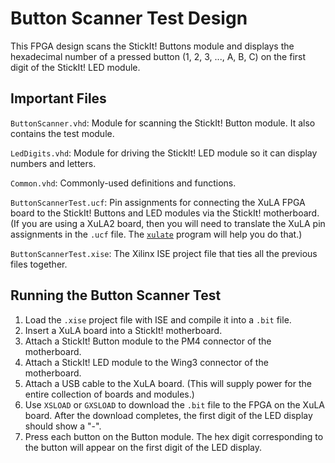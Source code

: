 Button Scanner Test Design
======================================================

This FPGA design scans the StickIt! Buttons module and displays
the hexadecimal number of a pressed button (1, 2, 3, ..., A, B, C)
on the first digit of the StickIt! LED module.


Important Files
-----------------------------------------------------

`ButtonScanner.vhd`: Module for scanning the StickIt! Button module.
	It also contains the test module.
	
`LedDigits.vhd`: Module for driving the StickIt! LED module so it can 
    display numbers and letters.

`Common.vhd`: Commonly-used definitions and functions.
	
`ButtonScannerTest.ucf`: Pin assignments for connecting the XuLA FPGA
	board to the StickIt! Buttons and LED modules via the StickIt! motherboard.
   (If you are using a XuLA2 board, then you will need to translate the 
   XuLA pin assignments in the `.ucf` file.
   The [`xulate`](https://github.com/xesscorp/xulate) program will help you do that.)

`ButtonScannerTest.xise`: The Xilinx ISE project file that ties all the previous files together.

	
Running the Button Scanner Test
-----------------------------------------------------

1. Load the `.xise` project file with ISE and compile it into a `.bit` file.
1. Insert a XuLA board into a StickIt! motherboard.
1. Attach a StickIt! Button module to the PM4 connector of the motherboard.
1. Attach a StickIt! LED module to the Wing3 connector of the motherboard.
1. Attach a USB cable to the XuLA board. (This will supply power for the
   entire collection of boards and modules.)
1. Use `XSLOAD` or `GXSLOAD` to download the `.bit` file to the FPGA on the XuLA board.
   After the download completes, the first digit of the LED display should show a "-".
1. Press each button on the Button module. The hex digit corresponding to the
   button will appear on the first digit of the LED display.

